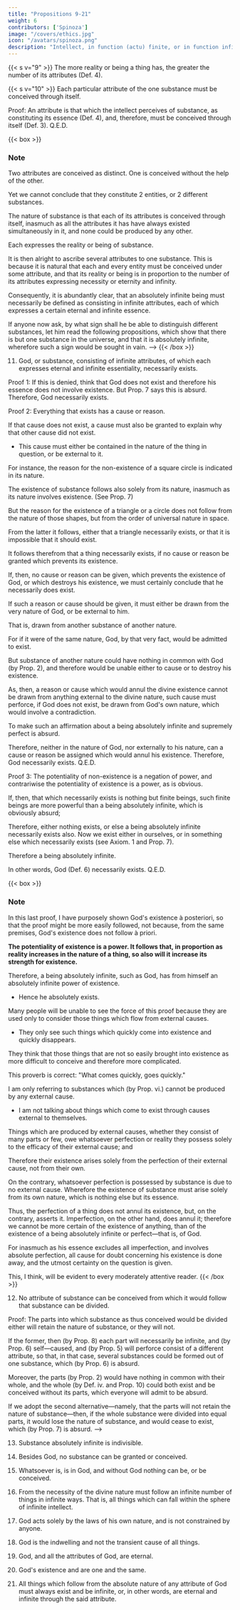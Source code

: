 ```yaml
---
title: "Propositions 9-21"
weight: 6
contributors: ['Spinoza']
image: "/covers/ethics.jpg"
icon: "/avatars/spinoza.png"
description: "Intellect, in function (actu) finite, or in function infinite, must comprehend the attributes of God and the modifications of God, and nothing else"
---
```



{{< s v="9" >}} The more reality or being a thing has, the greater the number of its attributes (Def. 4). 

{{< s v="10" >}} Each particular attribute of the one substance must be conceived through itself.

Proof:  An attribute is that which the intellect perceives of substance, as constituting its essence (Def. 4), and, therefore, must be conceived through itself (Def. 3). Q.E.D. 


{{< box >}}
### Note

Two attributes are conceived as distinct. One is conceived without the help of the other. 

Yet we cannot conclude that they constitute 2 entities, or 2 different substances.

The nature of substance is that each of its attributes is conceived through itself, inasmuch as all the attributes it has have always existed simultaneously in it, and none could be produced by any other.

Each expresses the reality or being of substance.

It is then alright to ascribe several attributes to one substance. This is because it is natural that each and every entity must be conceived under some attribute, and that its reality or being is in proportion to the number of its attributes expressing necessity or eternity and infinity.

Consequently, it is abundantly clear, that an absolutely infinite being must necessarily be defined as consisting in infinite attributes, each of which expresses a certain eternal and infinite essence.

If anyone now ask, by what sign shall he be able to distinguish different substances, let him read the following propositions, which show that there is but one substance in the universe, and that it is absolutely infinite, wherefore such a sign would be sought in vain. -->
{{< /box >}}


11. God, or substance, consisting of infinite attributes, of which each expresses eternal and infinite essentiality, necessarily exists. 
    
Proof 1: If this is denied, think that God does not exist and therefore his essence does not involve existence. But Prop. 7 says this is absurd.
Therefore, God necessarily exists.

Proof 2: Everything that exists has a cause or reason.
 <!-- must be assigned, either for its existence, or for its non-existence. e.g. if a triangle exist, a reason or cause must be granted for its existence. -->

If that cause does not exist, a cause must also be granted to explain why that other cause did not exist. 
- This cause must either be contained in the nature of the thing in question, or be external to it.

For instance, the reason for the non-existence of a square circle is indicated in its nature. 
<!-- , namely, because it would involve a contradiction. -->
The existence of substance follows also solely from its nature, inasmuch as its nature involves existence. (See Prop. 7)

But the reason for the existence of a triangle or a circle does not follow from the nature of those shapes, but from the order of universal nature in space.

From the latter it follows, either that a triangle necessarily exists, or that it is impossible that it should exist.

It follows therefrom that a thing necessarily exists, if no cause or reason be granted which prevents its existence.

If, then, no cause or reason can be given, which prevents the existence of God, or which destroys his existence, we must certainly conclude that he necessarily does exist.

If such a reason or cause should be given, it must either be drawn from the very nature of God, or be external to him.

That is, drawn from another substance of another nature.

For if it were of the same nature, God, by that very fact, would be admitted to exist.

But substance of another nature could have nothing in common with God (by Prop. 2), and therefore would be unable either to cause or to destroy his existence.

As, then, a reason or cause which would annul the divine existence cannot be drawn from anything external to the divine nature, such cause must perforce, if God does not exist, be drawn from God's own nature, which would involve a contradiction.

To make such an affirmation about a being absolutely infinite and supremely perfect is absurd.

Therefore, neither in the nature of God, nor externally to his nature, can a cause or reason be assigned which would annul his existence.
Therefore, God necessarily exists. Q.E.D.


Proof 3: The potentiality of non-existence is a negation of power, and contrariwise the potentiality of existence is a power, as is obvious.

If, then, that which necessarily exists is nothing but finite beings, such finite beings are more powerful than a being absolutely infinite, which is obviously absurd;

Therefore, either nothing exists, or else a being absolutely infinite necessarily exists also.
Now we exist either in ourselves, or in something else which necessarily exists (see Axiom. 1 and Prop. 7).

Therefore a being absolutely infinite.

In other words, God (Def. 6) necessarily exists. Q.E.D.


{{< box >}}
### Note

In this last proof, I have purposely shown God's existence à posteriori, so that the proof might be more easily followed, not because, from the same premises, God's existence does not follow à priori.

**The potentiality of existence is a power. It follows that, in proportion as reality increases in the nature of a thing, so also will it increase its strength for existence.**

Therefore, a being absolutely infinite, such as God, has from himself an absolutely infinite power of existence. 
- Hence he absolutely exists.

Many people will be unable to see the force of this proof because they are used only to consider those things which flow from external causes.
- They only see such things which quickly come into existence and quickly disappears. 

They think that those things that are not so easily brought into existence as more difficult to conceive and therefore more complicated.

This proverb is correct: "What comes quickly, goes quickly."

<!-- However, to do away with this misconception, I need not here show the measure of truth in the proverb,  nor discuss whether, from the point of view of universal nature, all things are equally easy, or otherwise:  -->

I am only referring to substances which (by Prop. vi.) cannot be produced by any external cause.
- I am not talking about things which come to exist through causes external to themselves.

Things which are produced by external causes, whether they consist of many parts or few, owe whatsoever perfection or reality they possess solely to the efficacy of their external cause; and

Therefore their existence arises solely from the perfection of their external cause, not from their own.

On the contrary, whatsoever perfection is possessed by substance is due to no external cause. Wherefore the existence of substance must arise solely from its own nature, which is nothing else but its essence.

Thus, the perfection of a thing does not annul its existence, but, on the contrary, asserts it. Imperfection, on the other hand, does annul it; therefore we cannot be more certain of the existence of anything, than of the existence of a being absolutely infinite or perfect—that is, of God.

For inasmuch as his essence excludes all imperfection, and involves absolute perfection, all cause for doubt concerning his existence is done away, and the utmost certainty on the question is given.

This, I think, will be evident to every moderately attentive reader.
{{< /box >}}




12. No attribute of substance can be conceived from which it would follow that substance can be divided. 

Proof:  The parts into which substance as thus conceived would be divided either will retain the nature of substance, or they will not.

If the former, then (by Prop. 8) each part will necessarily be infinite, and (by Prop. 6) self—caused, and (by Prop. 5) will perforce consist of a different attribute, so that, in that case, several substances could be formed out of one substance, which (by Prop. 6) is absurd.

Moreover, the parts (by Prop. 2) would have nothing in common with their whole, and the whole (by Def. iv. and Prop. 10) could both exist and be conceived without its parts, which everyone will admit to be absurd.

If we adopt the second alternative—namely, that the parts will not retain the nature of substance—then, if the whole substance were divided into equal parts, it would lose the nature of substance, and would cease to exist, which (by Prop. 7) is absurd. -->


13. Substance absolutely infinite is indivisible.

<!-- Proof=  If it could be divided, the parts into which it was divided would either retain the nature of absolutely infinite substance, or they would not.
  If the former, we should have several substances of the same nature, which (by Prop. 5) is absurd.
  If the latter, then (by Prop. 7) substance absolutely infinite could cease to exist, which (by Prop. 11) is also absurd.
  Corollary=  It follows that no substance, and consequently no extended substance, in so far as it is substance, is divisible. Note=  The indivisibility of substance may be more easily understood as follows.
  The nature of substance can only be conceived as infinite, and by a part of substance, nothing else can be understood than finite substance, which (by Prop. 8) involves a manifest contradiction. -->


14. Besides God, no substance can be granted or conceived. 

<!-- Proof=  God is a being absolutely infinite. of whom no attribute that expresses the essence of substance can be denied (by Def. 6), and he necessarily exists (by Prop. 11);
If any substance besides God were granted, it would have to be explained by some attribute of God, and thus two substances with the same attribute would exist, which (by Prop. 5) is absurd; therefore, besides God no substance can be granted, or, consequently, be conceived.
If it could be conceived, it would necessarily have to be conceived as existent;
but this (by the first part of this proof) is absurd.
Therefore, besides God no substance can be granted or conceived. Q.E.D.
Corollary 1=  Clearly, therefore=  1. God is one, that is (by Def. 6) only one substance can be granted in the universe, and that substance is absolutely infinite, as we have already indicated (in the note to Prop. 10). Corollary 2=  It follows=  2. That extension and thought are either attributes of God or (by Axiom 1) accidents (affectiones) of the attributes of God. -->


15. Whatsoever is, is in God, and without God nothing can be, or be conceived.

<!--   Proof=  Besides God, no substance is granted or can be conceived (by Prop. 14), that is (by Def. 3) nothing which is in itself and is conceived through itself.
But modes (by Def. 5) can neither be, nor be conceived without substance; wherefore they can only be in the divine nature, and can only through it be conceived.
But substances and modes form the sum total of existence (by Axiom 1), therefore, without God nothing can be, or be conceived. Q.E.D.
Note=  Some assert that God, like a man, consists of body and mind, and is susceptible of passions.
How far such persons have strayed from the truth is sufficiently evident from what has been said.
But these I pass over.
For all who have in anywise reflected on the divine nature deny that God has a body.
Of this they find excellent proof in the fact that we understand by body a definite quantity, so long, so broad, so deep, bounded by a certain shape, and it is the height of absurdity to predicate such a thing of God, a being absolutely infinite.
But meanwhile by other reasons with which they try to prove their point, they show that they think corporeal or extended substance wholly apart from the divine nature, and say it was created by God.
Wherefrom the divine nature can have been created, they are wholly ignorant; thus they clearly show, that they do not know the meaning of their own words.
I myself have proved sufficiently clearly, at any rate in my own judgment (Coroll. Prop. 6 and note 2, Prop. 8), that no substance can be produced or created by anything other than itself.
Further, I showed (in Prop. 14), that besides God no substance can be granted or conceived.
Hence we drew the conclusion that extended substance is one of the infinite attributes of God.
However, in order to explain more fully, I will refute the arguments of my adversaries, which all start from the following points= 
Extended substance, in so far as it is substance, consists, as they think, in parts, wherefore they deny that it can be infinite, or consequently, that it can appertain to God.
This they illustrate with many examples, of which I will take one or two.
If extended substance, they say, is infinite, let it be conceived to be divided into two parts; each part will then be either finite or infinite.
If the former, then infinite substance is composed of two finite parts, which is absurd.
If the latter, then one infinite will be twice as large as another infinite, which is also absurd.
Further, if an infinite line be measured out in foot lengths, it will consist of an infinite number of such parts; it would equally consist of an infinite number of parts, if each part measured only an inch= 
Therefore, one infinity would be twelve times as great as the other.
Lastly, if from a single point there be conceived to be drawn two diverging lines which at first are at a definite distance apart, but are produced to infinity, it is certain that the distance between the two lines will be continually increased, until at length it changes from definite to indefinable.
As these absurdities follow, it is said, from considering quantity as infinite, the conclusion is drawn, that extended substance must necessarily be finite, and, consequently, cannot appertain to the nature of God.
The second argument is also drawn from God's supreme perfection.
It is said that God, as he is a supremely perfect being, cannot be passive.
But extended substance, as it is divisible, is passive.
It follows that extended substance does not appertain to God's essence.
These are arguments from writers who try to prove that extended substance is= 
unworthy of the divine nature, and
cannot possibly appertain thereto.
However, I have already answered their propositions.
All their arguments are founded on the hypothesis that extended substance is composed of parts.
I have shown (Prop. 12, and Coroll. Prop. 13) that such a hypothesis is absurd.
Moreover, anyone who reflects will see that all these absurdities from which it is sought to extract the conclusion that extended substance is finite, do not at all follow from the notion of an infinite quantity, but merely from the notion that an infinite quantity is measurable, and composed of finite parts
Therefore, the only fair conclusion is that infinite quantity= 
is not measurable, and
cannot be composed of finite parts.
This is exactly what we have already proved (in Prop. 12).
Thus, their weapon against us has in reality recoiled on themselves.
If, from this absurdity of theirs, they persist in drawing the conclusion that extended substance must be finite, they will in good sooth be acting like a man who asserts that circles have the properties of squares, and, finding himself thereby landed in absurdities, proceeds to deny that circles have any center, from which all lines drawn to the circumference are equal.
For, taking extended substance, which can only be conceived as infinite, one, and indivisible (Props. 8, 5, 12) they assert, in order to prove that it is finite, that it is composed of finite parts, and that it can be multiplied and divided.
So, also, others, after asserting that a line is composed of points, can produce many arguments to prove that a line cannot be infinitely divided.
Assuredly, it is not less absurd to assert that extended substance is made up of bodies or parts, than it would be to assert that a solid is made up of surfaces, a surface of lines, and a line of points.
This must be admitted by all who know clear reason to be infallible, and most of all by those who deny the possibility of a vacuum.
If an extended substance could be so divided that its parts were really separate, why should one part not admit of being destroyed, the others remaining joined together as before?
Why should all be so fitted into one another as to leave no vacuum?
Surely in the case of things, which are really distinct one from the other, one can exist without the other, and can remain in its original condition.
As, then, there does not exist a vacuum in nature (of which anon), but all parts are bound to come together to prevent it, it follows from this that the parts cannot really be distinguished, and that extended substance in so far as it is substance cannot be divided.
Regarding the question=  Why are we naturally so prone to divide quantity?
I answer that quantity is conceived by us in two ways= 
in the abstract and superficially, as we imagine it; or
as substance, as we conceive it solely by the intellect.
If, then, we regard quantity as it is represented in our imagination, which we often and more easily do, we shall find that it is finite, divisible, and compounded of parts;
but if we regard it as it is represented in our intellect, and conceive it as substance, which it is very difficult to do, we shall then, as I have sufficiently proved, find that it is infinite, one, and indivisible.
This will be plain enough to all who make a distinction between the intellect and the imagination, especially if it be remembered, that matter is everywhere the same, that its parts are not distinguishable, except in so far as we conceive matter as diversely modified, whence its parts are distinguished, not really, but modally.
For instance, we conceive water, as it is water, to be divided.
Its parts are separated from one another, but not in so far as it is extended substance.
From this point of view, it is neither separated nor divisible.
Further, water, as it is water, is produced and corrupted.
But, as it is substance, it is neither produced nor corrupted.
I have now answered the second argument.
It is, in fact, founded on the same assumption as the first=  that matter, as it is substance, is divisible and composed of parts.
Even if it were so, I do not know why it should be considered unworthy of the divine nature, inasmuch as besides God (by Prop. 14) no substance can be granted, wherefrom it could receive its modifications.
All things are in God.
All things which come to pass= 
come to pass solely through the laws of the infinite nature of God, and
follow from the necessity of his essence.
Wherefore it can in nowise be said, that God is passive in respect to anything other than himself, or that extended substance is unworthy of the Divine nature, even if it be supposed divisible, so long as it is granted to be infinite and eternal.
But enough of this for the present.
 -->


16. From the necessity of the divine nature must follow an infinite number of things in infinite ways. That is, all things which can fall within the sphere of infinite intellect.

<!--   Proof=  This proposition will be clear to everyone, who remembers that from the given definition of any thing the intellect infers several properties, which really necessarily follow therefrom (that is, from the actual essence of the thing defined); and it infers more properties in proportion as the definition of the thing expresses more reality, that is, in proportion as the essence of the thing defined involves more reality.
  As the divine nature has absolutely infinite attributes (by Def. 6), of which each expresses infinite essence after its kind, it follows that from the necessity of its nature an infinite number of things (that is, everything which can fall within the sphere of an infinite intellect) must necessarily follow. Q.E.D.
  Corollary 1=  Hence it follows, that God is the efficient cause of all that can fall within the sphere of an infinite intellect. Corollary 2=  It also follows that God is a cause in himself, and not through an accident of his nature. Corollary 3=  It follows, thirdly, that God is the absolutely first cause. -->


17. God acts solely by the laws of his own nature, and is not constrained by anyone. 

<!-- Proof=  We have just shown (in Prop. 16), that solely from the necessity of the divine nature or the laws of his nature, an infinite number of things absolutely follow in an infinite number of ways.
  We proved (in Prop. 15), that without God nothing can be nor be conceived but that all things are in God.
  For that reason= 
  nothing can exist outside himself, whereby he can be conditioned or constrained to act.
  God acts solely by the laws of his own nature and is not constrained by anyone. Q.E.D.
  Corollary 1 and 2=  It follows= 
  That there can be no cause which, either extrinsically or intrinsically, besides the perfection of his own nature, moves God to act.
  That God is the sole free cause.
  For God alone exists by the sole necessity of his nature (by Prop. 11 and Prop. 14, Coroll. 1), and acts by the sole necessity of his own nature.
  For that reason, God is (by Def. 7) the sole free cause. Q.E.D.
  Note=  Others think that God is a free cause, because he can, as they think, bring it about, that those things which we have said follow from his nature.
  That is, which are in his power, should not come to pass, or should not be produced by him.
  But this is the same as if they said, that God could bring it about, that it should follow from the nature of a triangle that its three interior angles should not be equal to two right angles; or
  that from a given cause no effect should follow, which is absurd.
  Moreover, I will show below, without the aid of this proposition, that neither intellect nor will appertain to God's nature.
  Many people think that they can show, that supreme intellect and free will do appertain to God's nature.
  They say they know of nothing more perfect, which they can attribute to God, than that which is the highest perfection in ourselves.
  They conceive God as actually supremely intelligent, but they do not believe that he can bring into existence everything which he actually understands, for they think that they would thus destroy God's power.
  If, they contend, God had created everything which is in his intellect, he would not be able to create anything more, and this, they think, would clash with God's omnipotence.
  Therefore, they prefer to asset= 
  that God is indifferent to all things, and
  that he creates nothing except that which he has decided, by some absolute exercise of will, to create.
  However, I have shown clearly (by Prop. 16), that from God's supreme power, or infinite nature, an infinite number of things.
  That is, all things have necessarily flowed forth in an infinite number of ways, or always flow from the same necessity.
  In the same way as from the nature of a triangle it follows from eternity and for eternity, that its three interior angles are equal to two right angles.
  For that reason, God's omnipotence has been displayed from all eternity.
  It will remain in the same state of activity for all eternity.
  This manner of treating the question attributes to God an omnipotence, in my opinion, far more perfect.
  For, otherwise, we are compelled to confess that God understands an infinite number of creatable things, which he will never be able to create, for, if he created all that he understands, he would, according to this showing, exhaust his omnipotence, and render himself imperfect.
  For that reason, in order to establish that God is perfect, we should be reduced to establishing at the same time, that he cannot bring to pass everything over which his power extends.
  This seems to be a hypothesis= 
  most absurd, and
  most repugnant to God's omnipotence.
  (to say a word here concerning the intellect and the will which we attribute to God), if intellect and will appertain to the eternal essence of God, we must take these words in some significance quite different from those they usually bear.
  For intellect and will, which should constitute the essence of God, would perforce be as far apart as the poles from the human intellect and will, in fact, would have nothing in common with them but the name;
  There would be about as much correspondence between the two as there is between the Dog, the heavenly constellation, and a dog, an animal that barks.
  This I will prove as follows.
  If intellect belongs to the divine nature, it cannot be in nature, as ours is generally thought to be, posterior to, or simultaneous with the things understood, inasmuch as God is prior to all things by reason of his causality (Prop. 16, Coroll. 1).
  On the contrary, the truth and formal essence of things is as it is, because it exists by representation as such in the intellect of God.
  For that reason, God's intellect, in so far as it is conceived to constitute God's essence, is, in reality, the cause of things, both of their essence and of their existence.
  This seems to have been recognized by those who have asserted, that God's intellect, God's will, and God's power, are one and the same.
  Since God's intellect is the sole cause of the essence and existence of things, it must necessarily differ from them in respect to its essence, and in respect to its existence.
  For a cause differs from a thing it causes, precisely in the quality which the latter gains from the former.
  For example, a man is the cause of another man's existence, but not of his essence (for the latter is an eternal truth).
  Therefore, the two men may be entirely similar in essence, but must be different in existence.
  Hence if the existence of one of them ceases, the existence of the other will not necessarily cease also.
  But if the essence of one could be destroyed, and be made false, the essence of the other would be destroyed also.
  For that reason, a thing which is the cause both of the essence and of the existence of a given effect, must differ from such effect both in respect to its essence, and also in respect to its existence.
  Now God's intellect is the cause both of the essence and the existence of our intellect.
  Therefore, God's intellect. in so far as it is conceived to constitute the divine essence, differs from our intellect both in respect to essence and in respect to existence, nor can it in anywise agree therewith save in name, as we said before.
  This reasoning is identical in the case of the will, as anyone can easily see. -->



18. God is the indwelling and not the transient cause of all things. 

<!-- Proof=  All things which are, are in God, and must be conceived through God (by Prop. 15), therefore (by Prop. 16, Coroll. 1) God is the cause of those things which are in him.

This is our first point.
Further, besides God there can be no substance (by Prop. 14), that is nothing in itself external to God.
This is our second point. God, therefore, is the indwelling and not the transient cause of all things. Q.E.D. -->


19. God, and all the attributes of God, are eternal. 

<!-- Proof=  God (by Def. 6) is substance, which (by Prop. 11) necessarily exists, that is (by Prop. 7) existence appertains to its nature, or (what is the same thing) follows from its definition; therefore, God is eternal (by Def. 8).
Further, by the attributes of God we must understand that which (by Def. 4) expresses the essence of the divine substance.
In other words, that which appertains to substance= 
That, I say, should be involved in the attributes of substance. Now eternity appertains to the nature of substance (as I have already shown in Prop. vii.); therefore, eternity must appertain to each of the attributes, and thus all are eternal. Q.E.D.
Note.—This proposition is also obvious from the way in which (in Prop. 11) I demonstrated the existence of God.
From that proof, the existence of God, like his essence, is an eternal truth.
Further (in Prop. 19 of my "Principles of the Cartesian Philosophy"), I have proved God's eternity in another way which I do not need to repeat here. -->


20. God's existence and are one and the same. 




<!-- Proof.—God (by the last Prop.) and all his attributes are eternal, that is (by Def. 8) each of his attributes expresses existence.
Therefore, the same attributes of God which explain his eternal essence, explain at the same time his eternal existence.
In other words, that which constitutes God's essence constitutes at the same time his existence.
For that reason, God's existence and essence are one and the same. Q.E.D.
Coroll. 1 & 2=  It follows= 
That God's existence, like his essence, is an eternal truth.
That God, and all of God's attributes, are unchangeable.
For if they could be changed in respect to existence, they must also be able to be changed in respect to essence—that is, obviously, be changed from true to false, which is absurd. -->


21. All things which follow from the absolute nature of any attribute of God must always exist and be infinite, or, in other words, are eternal and infinite through the said attribute. 

<!-- Proof.—Conceive, if it be possible (supposing the proposition to be denied), that something in some of God's attributes can follow from the absolute nature of the said attribute, and that at the same time it is finite, and has a conditioned existence or duration.
For instance, the idea of God expressed in the attribute thought.
Now thought, in so far as it is supposed to be an attribute of God, is necessarily (by Prop. 11) in its nature infinite.
But, in so far as it possesses the idea of God, it is supposed finite.
It cannot, however, be conceived as finite, unless it be limited by thought (by Def. 2).
But it is not limited by thought itself, in so far as it has constituted the idea of God (for so far it is supposed to be finite);
Therefore, it is limited by thought, in so far as it has not constituted the idea of God, which nevertheless (by Prop. 11) must necessarily exist.
Therefore, we have now granted thought not constituting the idea of God.
Accordingly, the idea of God does not naturally follow from its nature in so far as it is absolute thought (for it is conceived as constituting, and also as not constituting, the idea of God), which is against our hypothesis.
For that reason, if the idea of God expressed in the attribute thought, or, anything else in any attribute of God (for we may take any example, as the proof is of universal application) follows from the necessity of the absolute nature of the said attribute, the said thing must necessarily be infinite, which was our first point.
Furthermore, a thing which thus follows from the necessity of the nature of any attribute cannot have a limited duration.
For if it can, suppose a thing, which follows from the necessity of the nature of some attribute, to exist in some attribute of God, for instance, the idea of God expressed in the attribute thought, and let it be supposed at some time not to have existed, or to be about not to exist.
Now thought is an attribute of God.
It must necessarily exist unchanged (by Prop. 11, and Prop. 20, Coroll. 2).
Beyond the limits of the duration of the idea of God (supposing the latter at some time not to have existed, or not to be going to exist), thought would perforce have existed without the idea of God.
This is contrary to our hypothesis, for we supposed that, thought being given, the idea of God necessarily flowed therefrom.
Therefore, the idea of God expressed in thought, or anything which necessarily follows from the absolute nature of some attribute of God, cannot have a limited duration, but through the said attribute is eternal, which is our second point.
Bear in mind that the same proposition may be affirmed of anything, which in any attribute necessarily follows from God's absolute nature. -->

